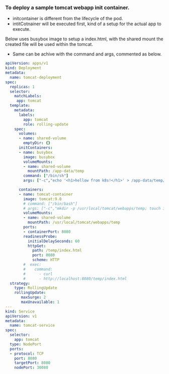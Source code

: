 ### To deploy a sample tomcat webapp init container.
 - initcontainer is different from the lifecycle of the pod.
 - intitCotnainer will be executed first, kind of a setup for the actual app to execute.

Below uses busybox image to setup a index.html, with the shared mount the created file will be used within the tomcat.

- Same can be achive with the command and args, commented as below.

```yaml
apiVersion: apps/v1
kind: Deployment
metadata:
  name: tomcat-deployment
spec:
  replicas: 1
  selector:
    matchLabels:
     app: tomcat
  template:
    metadata:
      labels:
        app: tomcat
        role: rolling-update
    spec:
      volumes:
      - name: shared-volume
        emptyDir: {}
      initContainers:
      - name: busybox
        image: busybox
        volumeMounts:
        - name: shared-volume
          mountPath: /app-data/temp
        command: ["/bin/sh"]
        args: ["-c","echo '<h1>hellow from k8s!</h1>' > /app-data/temp/index.html"]

      containers:
      - name: tomcat-container
        image: tomcat:9.0
        # command: ["/bin/bash"]
        # args: ["-c","mkdir -p /usr/local/tomcat/webapps/temp; touch index.html"]
        volumeMounts:
        - name: shared-volume
          mountPath: /usr/local/tomcat/webapps/temp
        ports:
        - containerPort: 8080
        readinessProbe:
          initialDelaySeconds: 60
          httpGet:
            path: /temp/index.html
            port: 8080
            scheme: HTTP
        #  exec:
        #    command:
        #      - curl
        #      - http://localhost:8080/temp/index.html
  strategy:
    type: RollingUpdate
    rollingUpdate:
       maxSurge: 2
       maxUnavailable: 1
---
kind: Service
apiVersion: v1
metadata:
  name: tomcat-service
spec:
  selector:
    app: tomcat
  type: NodePort
  ports:
  - protocol: TCP
    port: 8080
    targetPort: 8080
    nodePort: 30080
```
